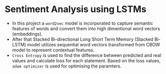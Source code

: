 # Sentiment Analysis using LSTMs
- In this project a `word2vec` model is incorporated to capture semantic features of words and convert them into high dimentional word vectors (embeddings). 
- After that Stacked Bi-directional Long Short Term Memory (Stacked Bi-LSTM) model utilizes sequential word vectors transformed from CBOW model to represent contextual features. 
-  `Cross Entropy` is used to find the difference between predicted and real values and calculate loss for each statement. Based on the loss values, `adam optimiser` is used for optimising the paramters.
